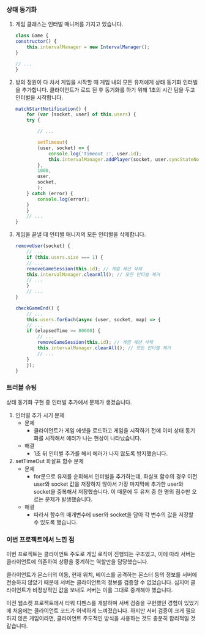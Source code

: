 ### 상태 동기화

1. 게임 클래스는 인터벌 매니저를 가지고 있습니다.

    ```js
    class Game {
    constructor() {
        this.intervalManager = new IntervalManager();
    }

    // ...
    }
    ```

2. 방의 정원이 다 차서 게임을 시작할 때 게임 내의 모든 유저에게 상태 동기화 인터벌을 추가합니다. 클라이언트가 로드 된 후 동기화를 하기 위해 1초의 시간 텀을 두고 인터벌을 시작합니다.

    ```js
    matchStartNotification() {
        for (var [socket, user] of this.users) {
        try {

            // ...

            setTimeout(
            (user, socket) => {
                console.log('timeout :', user.id);
                this.intervalManager.addPlayer(socket, user.syncStateNotification.bind(user), 100);
            },
            1000,
            user,
            socket,
            );
        } catch (error) {
            console.log(error);
        }
        }
        // ...
    }
    ```

3. 게임을 끝낼 때 인터벌 매니저의 모든 인터벌을 삭제합니다.


    ``` js
    removeUser(socket) {
        // ...
        if (this.users.size === 1) {
        // ...
        removeGameSession(this.id); // 게임 세션 삭제
        this.intervalManager.clearAll(); // 모든 인터벌 제거
        // ...
        }
        // ...
    }
    ```

    ```js
    checkGameEnd() {
        // ...
        this.users.forEach(async (user, socket, map) => {
        // ...
        if (elapsedTime >= 80000) {
            // ...
            removeGameSession(this.id); // 게임 세션 삭제
            this.intervalManager.clearAll(); // 모든 인터벌 제거
            // ...
        }
        });
    }
    ```


### 트러블 슈팅

상태 동기화 구현 중 인터벌 추가에서 문제가 생겼습니다.

1. 인터벌 추가 시기 문제
    - 문제
        -  클라이언트가 게임 에셋을 로드하고 게임을 시작하기 전에 이미 상태 동기화를 시작해서 에러가 나는 현상이 나타났습니다.
    - 해결
        - 1초 뒤 인터벌 추가를 해서 에러가 나지 않도록 방지했습니다.
2. setTimeOut 화살표 함수 문제
    - 문제
        -  for문으로 유저를 순회해서 인터벌을 추가하는데, 화살표 함수의 경우 이전 user와 socket 값을 저장하지 않아서 가장 마지막에 추가한 user와 socket을 중복해서 저장했습니다. 이 때문에 두 유저 중 한 명의 점수만 오르는 문제가 발생했습니다.
    - 해결
        - 따라서 함수의 매개변수에 user와 socket을 담아 각 변수의 값을 저장할 수 있도록 했습니다.


### 이번 프로젝트에서 느낀 점

이번 프로젝트는 클라이언트 주도로 게임 로직이 진행되는 구조였고, 이에 따라 서버는 클라이언트에 의존하여 상황을 중계하는 역할만을 담당했습니다.

클라이언트가 몬스터의 이동, 현재 위치, 베이스를 공격하는 몬스터 등의 정보를 서버에 전송하지 않았기 때문에 서버는 클라이언트의 정보를 검증할 수 없었습니다. 심지어 클라이언트가 비정상적인 값을 보내도 서버는 이를 그대로 중계해야 했습니다.

이전 웹소켓 프로젝트에서 타워 디펜스를 개발하며 서버 검증을 구현했던 경험이 있었기에 처음에는 클라이언트 코드가 어색하게 느껴졌습니다. 하지만 서버 검증이 크게 필요하지 않은 게임이라면, 클라이언트 주도적인 방식을 사용하는 것도 충분히 합리적일 것 같습니다.
